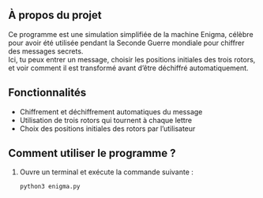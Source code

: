 ## À propos du projet  
Ce programme est une simulation simplifiée de la machine Enigma, célèbre pour avoir été utilisée pendant la Seconde Guerre mondiale pour chiffrer des messages secrets.  
Ici, tu peux entrer un message, choisir les positions initiales des trois rotors, et voir comment il est transformé avant d’être déchiffré automatiquement.  

## Fonctionnalités  
- Chiffrement et déchiffrement automatiques du message  
- Utilisation de trois rotors qui tournent à chaque lettre  
- Choix des positions initiales des rotors par l’utilisateur  

## Comment utiliser le programme ?  
1. Ouvre un terminal et exécute la commande suivante :  
   ```bash
   python3 enigma.py
